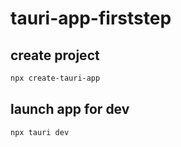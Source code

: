 # tauri-app-firststep

## create project

```sh
npx create-tauri-app
```

## launch app for dev

```sh
npx tauri dev
```

